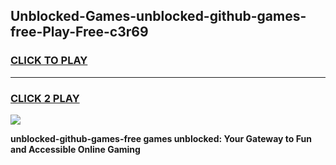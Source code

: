 
## Unblocked-Games-unblocked-github-games-free-Play-Free-c3r69
<h3>
<a href="https://premium76.site?title=unblocked-github-games-free&ref=23A">CLICK TO PLAY</a></h3>
<hr>

<h3>
<a href="https://premium76.site?title=unblocked-github-games-free&ref=23A">CLICK 2 PLAY</a>
  
</h3>

<a href="https://premium76.site?title=unblocked-github-games-free&ref=23A"><img src="https://clearcache.store/games.png"></a>


**unblocked-github-games-free games unblocked: Your Gateway to Fun and Accessible Online Gaming**
